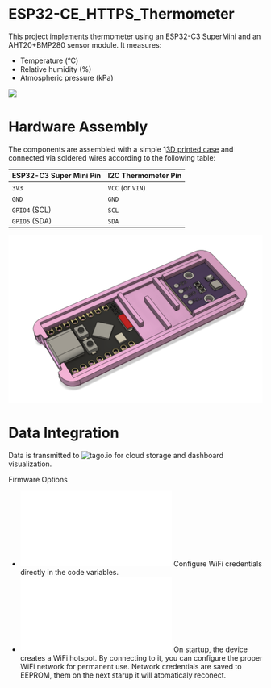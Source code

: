 # ESP32-CE_HTTPS_Thermometer
This project implements thermometer using an ESP32-C3 SuperMini and an AHT20+BMP280 sensor module. It measures:
- Temperature (°C)
- Relative humidity (%)
- Atmospheric pressure (kPa)

![](Pictures/20250505_221746.png)

# Hardware Assembly
The components are assembled with a simple 1[3D printed case](3D_Files/Thermometer_Case.step) and connected via soldered wires according to the following table:

| ESP32-C3 Super Mini Pin | I2C Thermometer Pin | 
|-------------------------|---------------------|
| `3V3`                   | `VCC` (or `VIN`)    |
| `GND`                   | `GND`               |
| `GPIO4` (SCL)           | `SCL`               |
| `GPIO5` (SDA)           | `SDA`               | 

![diagram](Pictures/Picture2.png)


# Data Integration

Data is transmitted to ![tago.io](https://tago.io/) for cloud storage and dashboard visualization.

Firmware Options
  - ![Simple Connection](Simple_Connection.h) Configure WiFi credentials directly in the code variables.
  - ![Wifi-HS_Connection](Wifi-HS_Connection.h) On startup, the device creates a WiFi hotspot. By connecting to it, you can configure the proper WiFi network for permanent use. Network credentials are saved to EEPROM, them on the next starup it will atomaticaly reconect.
